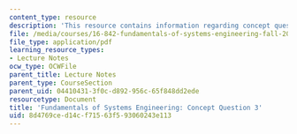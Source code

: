 ```yaml
---
content_type: resource
description: 'This resource contains information regarding concept question 3. '
file: /media/courses/16-842-fundamentals-of-systems-engineering-fall-2015/8d4769ced14cf71563f593060243e113_MIT16_842F15_Question3.pdf
file_type: application/pdf
learning_resource_types:
- Lecture Notes
ocw_type: OCWFile
parent_title: Lecture Notes
parent_type: CourseSection
parent_uid: 04410431-3f0c-d892-956c-65f848dd2ede
resourcetype: Document
title: 'Fundamentals of Systems Engineering: Concept Question 3'
uid: 8d4769ce-d14c-f715-63f5-93060243e113
---
```

